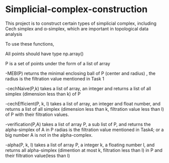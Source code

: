 # Simplicial-complex-construction
This project is to construct certain types of simplicial complex, including Cech simplex and α-simplex, which are important in topological data analysis

To use these functions,

All points should have type np.array()

P is a set of points under the form of a list of array

-MEB(P)  returns the minimal enclosing ball of P (center and radius) , the radius is the filtration value mentioned in Task 1

-cechNaive(P,k) takes a list of array, an integer and returns a list of all simplex (dimension less than k) of P

-cechEfficient(P, k, l) takes a list of array, an integer and float number, and returns a list of all simplex (dimension less than k, filtration value less than l) of P with their filtration values.

-verification(P,A) takes a list of array P, a sub list of P, and returns the alpha-simplex of A in P
 radias is the filtration value mentioned in Task4; or a big number A is not in the alpha-complex.

-alpha(P, k, l) takes a list of array P, a integer k, a floating number l, and returns all alpha-simplex (dimention  at most k, filtration less than l) in P and their filtration value(less than l)


